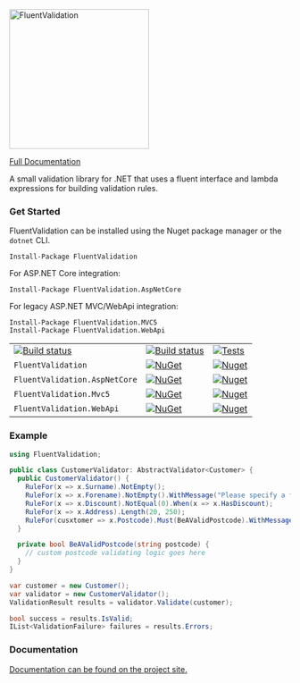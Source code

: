 <img src="https://raw.githubusercontent.com/JeremySkinner/FluentValidation/master/docs/assets/logo/fluent-validation-logo.png" alt="FluentValidation" width="250px" />

[Full Documentation](https://fluentvalidation.net)

A small validation library for .NET that uses a fluent interface
and lambda expressions for building validation rules.

### Get Started
FluentValidation can be installed using the Nuget package manager or the `dotnet` CLI.

```
Install-Package FluentValidation
```

For ASP.NET Core integration:
```
Install-Package FluentValidation.AspNetCore
```

For legacy ASP.NET MVC/WebApi integration:

```
Install-Package FluentValidation.MVC5
Install-Package FluentValidation.WebApi
```
|         |       |       |
| ------- | ----- | ----- |
| [![Build status](https://ci.appveyor.com/api/projects/status/b9bkth37cdtsifac?svg=true)](https://ci.appveyor.com/project/JeremySkinner/fluentvalidation) | [![Build status](https://ci.appveyor.com/api/projects/status/e42ta5ecsxltf4ts?svg=true&passingText=Linux%20-%20passing&failingText=Linux%20-%20failed&pendingText=Linux%20-%20pending)](https://ci.appveyor.com/project/JeremySkinner/fluentvalidation-tq12c) | [![Tests](https://img.shields.io/appveyor/tests/JeremySkinner/FluentValidation.svg)](https://ci.appveyor.com/project/JeremySkinner/fluentvalidation) |
| `FluentValidation` | [![NuGet](https://img.shields.io/nuget/v/FluentValidation.svg)](https://nuget.org/packages/FluentValidation) | [![Nuget](https://img.shields.io/nuget/dt/FluentValidation.svg)](https://nuget.org/packages/FluentValidation) |
| `FluentValidation.AspNetCore` | [![NuGet](https://img.shields.io/nuget/v/FluentValidation.AspNetCore.svg)](https://nuget.org/packages/FluentValidation.AspNetCore) | [![Nuget](https://img.shields.io/nuget/dt/FluentValidation.AspNetCore.svg)](https://nuget.org/packages/FluentValidation.AspNetCore)
| `FluentValidation.Mvc5` | [![NuGet](https://img.shields.io/nuget/v/FluentValidation.Mvc5.svg)](https://nuget.org/packages/FluentValidation.Mvc5) | [![Nuget](https://img.shields.io/nuget/dt/FluentValidation.Mvc5.svg)](https://nuget.org/packages/FluentValidation.Mvc5)
| `FluentValidation.WebApi` | [![NuGet](https://img.shields.io/nuget/v/FluentValidation.WebApi.svg)](https://nuget.org/packages/FluentValidation.WebApi) | [![Nuget](https://img.shields.io/nuget/dt/FluentValidation.WebApi.svg)](https://nuget.org/packages/FluentValidation.WebApi)


### Example
```csharp
using FluentValidation;

public class CustomerValidator: AbstractValidator<Customer> {
  public CustomerValidator() {
    RuleFor(x => x.Surname).NotEmpty();
    RuleFor(x => x.Forename).NotEmpty().WithMessage("Please specify a first name");
    RuleFor(x => x.Discount).NotEqual(0).When(x => x.HasDiscount);
    RuleFor(x => x.Address).Length(20, 250);
    RuleFor(cusxtomer => x.Postcode).Must(BeAValidPostcode).WithMessage("Please specify a valid postcode");
  }

  private bool BeAValidPostcode(string postcode) {
    // custom postcode validating logic goes here
  }
}

var customer = new Customer();
var validator = new CustomerValidator();
ValidationResult results = validator.Validate(customer);

bool success = results.IsValid;
IList<ValidationFailure> failures = results.Errors;
```

### Documentation

[Documentation can be found on the project site.](https://fluentvalidation.net)
